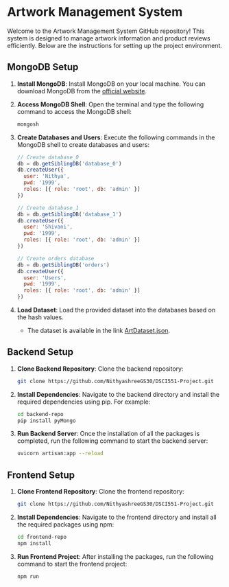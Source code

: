 # Artwork Management System

Welcome to the Artwork Management System GitHub repository! This system is designed to manage artwork information and product reviews efficiently. Below are the instructions for setting up the project environment.

## MongoDB Setup

1. **Install MongoDB**: Install MongoDB on your local machine. You can download MongoDB from the [official website](https://www.mongodb.com/try/download/community).

2. **Access MongoDB Shell**: Open the terminal and type the following command to access the MongoDB shell:

    ```bash
    mongosh
    ```

3. **Create Databases and Users**: Execute the following commands in the MongoDB shell to create databases and users:

    ```javascript
    // Create database_0
    db = db.getSiblingDB('database_0')
    db.createUser({
      user: 'Nithya',
      pwd: '1999',
      roles: [{ role: 'root', db: 'admin' }]
    })

    // Create database_1
    db = db.getSiblingDB('database_1')
    db.createUser({
      user: 'Shivani',
      pwd: '1999',
      roles: [{ role: 'root', db: 'admin' }]
    })

    // Create orders database
    db = db.getSiblingDB('orders')
    db.createUser({
      user: 'Users',
      pwd: '1999',
      roles: [{ role: 'root', db: 'admin' }]
    })
    ```

4. **Load Dataset**: Load the provided dataset into the databases based on the hash values.

    - The dataset is available in the link [ArtDataset.json](https://drive.google.com/file/d/1s4_rJFnQjtLRoyrohJ55hu4YC8e3qH_C/view?usp=sharing).

## Backend Setup

1. **Clone Backend Repository**: Clone the backend repository:

    ```bash
    git clone https://github.com/NithyashreeGS30/DSCI551-Project.git
    ```

2. **Install Dependencies**: Navigate to the backend directory and install the required dependencies using pip. For example:

    ```bash
    cd backend-repo
    pip install pyMongo
    ```

3. **Run Backend Server**: Once the installation of all the packages is completed, run the following command to start the backend server:

    ```bash
    uvicorn artisan:app --reload
    ```

## Frontend Setup

1. **Clone Frontend Repository**: Clone the frontend repository:

    ```bash
    git clone https://github.com/NithyashreeGS30/DSCI551-Project.git
    ```

2. **Install Dependencies**: Navigate to the frontend directory and install all the required packages using npm:

    ```bash
    cd frontend-repo
    npm install
    ```

3. **Run Frontend Project**: After installing the packages, run the following command to start the frontend project:

    ```bash
    npm run
    ```
